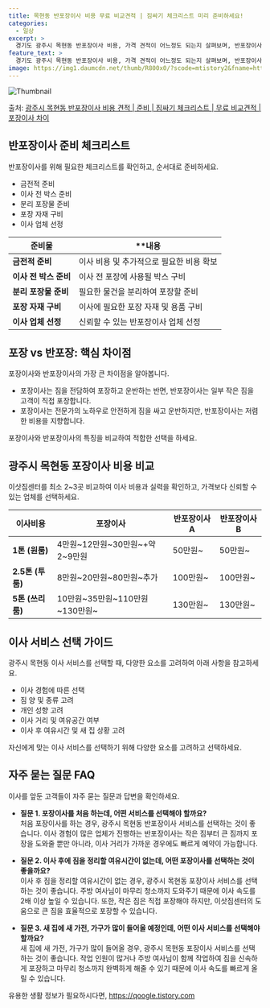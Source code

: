 ```yaml
---
title: 목현동 반포장이사 비용 무료 비교견적 | 짐싸기 체크리스트 미리 준비하세요!
categories:
  - 일상
excerpt: >
  경기도 광주시 목현동 반포장이사 비용, 가격 견적이 어느정도 되는지 살펴보며, 반포장이사를 준비함에 있어 짐싸기 준비 체크리스트가 무엇인지 보겠습니다. 마지막으로 포장이사와 차이점을 통해 무료 비교견적으로 어떤 것이 더 합리적인 선택인지 공유 드립니다.광주시 목현동 포장이사 견적 샘플 보기 👈 클릭광주시 목현동 포장이사 가격 살펴보기 👈 클릭광주시 목현동 반포장이사 평균 이사 비용평수광주시 목현동 평균 이사 비용원룸 이사9평 이하 (1톤)30만원~투룸/쓰리룸 이사16평 ~ 20평 (2.5톤)80만원~쓰리룸 이사21평 (5톤) ~110만원~우리집 무료 이사견적 받기 👈 클릭포장 vs 반포장: 핵심 차이점이사 비용과 업체의 작업 범위에 대한 이해가 필요합니다.포장이사는 1톤 50만원, 2.5톤 100만..
feature_text: >
  경기도 광주시 목현동 반포장이사 비용, 가격 견적이 어느정도 되는지 살펴보며, 반포장이사를 준비함에 있어 짐싸기 준비 체크리스트가 무엇인지 보겠습니다. 마지막으로 포장이사와 차이점을 통해 무료 비교견적으로 어떤 것이 더 합리적인 선택인지 공유 드립니다.광주시 목현동 포장이사 견적 샘플 보기 👈 클릭광주시 목현동 포장이사 가격 살펴보기 👈 클릭광주시 목현동 반포장이사 평균 이사 비용평수광주시 목현동 평균 이사 비용원룸 이사9평 이하 (1톤)30만원~투룸/쓰리룸 이사16평 ~ 20평 (2.5톤)80만원~쓰리룸 이사21평 (5톤) ~110만원~우리집 무료 이사견적 받기 👈 클릭포장 vs 반포장: 핵심 차이점이사 비용과 업체의 작업 범위에 대한 이해가 필요합니다.포장이사는 1톤 50만원, 2.5톤 100만..
image: https://img1.daumcdn.net/thumb/R800x0/?scode=mtistory2&fname=https%3A%2F%2Fblog.kakaocdn.net%2Fdn%2FcM9ha1%2FbtsHbra2mX3%2FVlw4jNeLZ6SzJnHdu04Tjk%2Fimg.webp
---
```


![Thumbnail](https://img1.daumcdn.net/thumb/R800x0/?scode=mtistory2&fname=https%3A%2F%2Fblog.kakaocdn.net%2Fdn%2FcM9ha1%2FbtsHbra2mX3%2FVlw4jNeLZ6SzJnHdu04Tjk%2Fimg.webp)

<p>출처: <a href="https://qoogle.tistory.com/9013" rel="dofollow">광주시 목현동 반포장이사 비용 견적 | 준비 | 짐싸기 체크리스트 | 무료 비교견적 | 포장이사 차이</a> </p>



## 반포장이사 준비 체크리스트

반포장이사를 위해 필요한 체크리스트를 확인하고, 순서대로 준비하세요.

  * 금전적 준비
  * 이사 전 박스 준비
  * 분리 포장물 준비
  * 포장 자재 구비
  * 이사 업체 선정

**준비물** | **내용  
---|---  
**금전적 준비** | 이사 비용 및 추가적으로 필요한 비용 확보  
**이사 전 박스 준비** | 이사 전 포장에 사용될 박스 구비  
**분리 포장물 준비** | 필요한 물건을 분리하여 포장할 준비  
**포장 자재 구비** | 이사에 필요한 포장 자재 및 용품 구비  
**이사 업체 선정** | 신뢰할 수 있는 반포장이사 업체 선정  
  


## 포장 vs 반포장: 핵심 차이점

포장이사와 반포장이사의 가장 큰 차이점을 알아봅니다.

  * 포장이사는 짐을 전담하여 포장하고 운반하는 반면, 반포장이사는 일부 작은 짐을 고객이 직접 포장합니다.
  * 포장이사는 전문가의 노하우로 안전하게 짐을 싸고 운반하지만, 반포장이사는 저렴한 비용을 지향합니다.

포장이사와 반포장이사의 특징을 비교하여 적합한 선택을 하세요.



## 광주시 목현동 포장이사 비용 비교

이삿짐센터를 최소 2~3곳 비교하여 이사 비용과 실력을 확인하고, 가격보다 신뢰할 수 있는 업체를 선택하세요.

**이사비용** | **포장이사** | **반포장이사 A** | **반포장이사 B**  
---|---|---|---  
**1톤 (원룸)** | 4만원~12만원~30만원~+약 2~9만원 | 50만원~ | 50만원~  
**2.5톤 (투룸)** | 8만원~20만원~80만원~추가 | 100만원~ | 100만원~  
**5톤 (쓰리룸)** | 10만원~35만원~110만원~130만원~ | 130만원~ | 130만원~  
  


## 이사 서비스 선택 가이드

광주시 목현동 이사 서비스를 선택할 때, 다양한 요소를 고려하여 아래 사항을 참고하세요.

  * 이사 경험에 따른 선택
  * 짐 양 및 종류 고려
  * 개인 성향 고려
  * 이사 거리 및 여유공간 여부
  * 이사 후 여유시간 및 새 집 상황 고려

자신에게 맞는 이사 서비스를 선택하기 위해 다양한 요소를 고려하고 선택하세요.



## 자주 묻는 질문 FAQ

이사를 앞둔 고객들이 자주 묻는 질문과 답변을 확인하세요.

  * **질문 1. 포장이사를 처음 하는데, 어떤 서비스를 선택해야 할까요?**  
처음 포장이사를 하는 경우, 광주시 목현동 반포장이사 서비스를 선택하는 것이 좋습니다. 이사 경험이 많은 업체가 진행하는 반포장이사는 작은
짐부터 큰 짐까지 포장을 도와줄 뿐만 아니라, 이사 거리가 가까운 경우에도 빠르게 예약이 가능합니다.

  * **질문 2. 이사 후에 짐을 정리할 여유시간이 없는데, 어떤 포장이사를 선택하는 것이 좋을까요?**  
이사 후 짐을 정리할 여유시간이 없는 경우, 광주시 목현동 포장이사 서비스를 선택하는 것이 좋습니다. 주방 여사님이 마무리 청소까지 도와주기
때문에 이사 속도를 2배 이상 높일 수 있습니다. 또한, 작은 짐은 직접 포장해야 하지만, 이삿짐센터의 도움으로 큰 짐을 효율적으로 포장할
수 있습니다.

  * **질문 3. 새 집에 새 가전, 가구가 많이 들어올 예정인데, 어떤 이사 서비스를 선택해야 할까요?**  
새 집에 새 가전, 가구가 많이 들어올 경우, 광주시 목현동 포장이사 서비스를 선택하는 것이 좋습니다. 작업 인원이 많거나 주방 여사님이
함께 작업하여 짐을 신속하게 포장하고 마무리 청소까지 완벽하게 해줄 수 있기 때문에 이사 속도를 빠르게 올릴 수 있습니다.



 

유용한 생활 정보가 필요하시다면, <a href="https://qoogle.tistory.com" rel="dofollow">https://qoogle.tistory.com</a>


